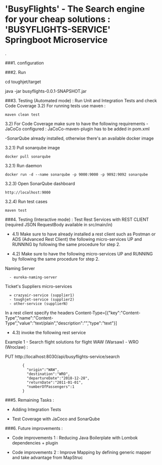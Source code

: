 # 'BusyFlights' - The Search engine for your cheap solutions : 'BUSYFLIGHTS-SERVICE' Springboot Microservice 
.

###1. configuration 


###2. Run

cd toughjet/target 

java -jar busyflights-0.0.1-SNAPSHOT.jar

###3. Testing (Automated mode) : Run Unit and Integration Tests and check Code Coverage
 3.2) For running tests use maven  :

	maven clean test


 3.2) For Code Coverage make sure to have the following requirements 
 -JaCoCo configured : JaCoCo-maven-plugin has to be added in pom.xml
 
 -SonarQube already installed, otherwise there's an available docker image 
 	
 3.2.1) Pull sonarqube image 	

	docker pull sonarqube
	
 3.2.1) Run daemon
	
	docker run -d --name sonarqube -p 9000:9000 -p 9092:9092 sonarqube
	
3.2.3) Open SonarQube dashboard

	http://localhost:9000	

3.2.4) Run test cases

    maven test
   
 
###4. Testing (Interactive mode) : Test Rest Services with REST CLIENT (required JSON RequestBody available in src/main/in)
* 4.1) Make sure to have already installed a rest client such as Postman or ADS (Advanced Rest Client)
the following micro-services UP and RUNNING by following the same procedure for step 2.

* 4.2) Make sure to have the following micro-services UP and RUNNING by following the same procedure for step 2.

Naming Server

      - eureka-naming-server
      
Ticket's Suppliers micro-services

      = crazyair-service (supplier1)
      - toughjet-service (supplier2)
      - other-service (supplierN)

In a rest client specify the headers 
	Content-Type=[{"key":"Content-Type","name":"Content-Type","value":"text/plain","description":"","type":"text"}] 
	
* 4.3) invoke the following rest service 


Example 1 - Search flight solutions for flight WAW (Warsaw) - WRO (Wroclaw) :

 PUT http://localhost:8030/api/busyflights-service/search
			
			{
			  "origin":"WAW",
			  "destination":"WRO",
			  "departureDate":"2018-12-28",
			  "returnDate":"2011-01-01",
			  "numberOfPassengers":1
			}

###5. Remaining Tasks :  

- Adding Integration Tests

- Test Coverage with JaCoco and SonarQube


###6. Future improvements :  
- Code improvements 1 : Reducing Java Boilerplate with Lombok dependencies + plugin

- Code improvements 2 : Improve Mapping by defining generic mapper and take advantage from MapStruc





